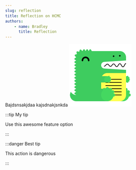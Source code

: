 ```yaml
---
slug: reflection
title: Reflection on HCMC
authors:
    - name: Bradley
      title: Reflection
---
```

Bajdsnsakjdaa kajsdnakjsnkda
![Docusaurus](../static/img/docusaurus.png)

:::tip My tip

Use this awesome feature option

:::

:::danger Best tip

This action is dangerous

:::
